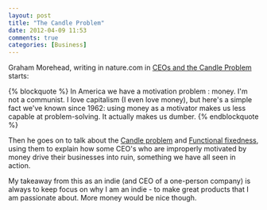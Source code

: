 ```yaml
---
layout: post
title: "The Candle Problem"
date: 2012-04-09 11:53
comments: true
categories: [Business]
---
```


Graham Morehead, writing in nature.com in [CEOs and the Candle Problem](http://blogs.nature.com/a_mad_hemorrhage/2012/04/02/ceos-and-the-candle-problem) starts:

{% blockquote %}
In America we have a motivation problem : money. I'm not a communist. I love capitalism (I even love money), but here's a simple fact we've known since 1962: using money as a motivator makes us less capable at problem-solving. It actually makes us dumber. 
{% endblockquote %}

Then he goes on to talk about the [Candle problem](http://en.wikipedia.org/wiki/Candle_problem) and [Functional fixedness](http://en.wikipedia.org/wiki/Functional_fixedness), using them to explain how some CEO's who are improperly motivated by money drive their businesses into ruin, something we have all seen in action.

My takeaway from this as an indie (and CEO of a one-person company) is always to keep focus on why I am an indie - to make great products that I am passionate about. More money would be nice though.
